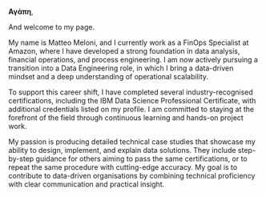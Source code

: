 **Αγάπη**,  

And welcome to my page.  

My name is Matteo Meloni, and I currently work as a FinOps Specialist at Amazon, where I have developed a strong foundation in data analysis, financial operations, and process engineering. I am now actively pursuing a transition into a Data Engineering role, in which I bring a data-driven mindset and a deep understanding of operational scalability.  

To support this career shift, I have completed several industry-recognised certifications, including the IBM Data Science Professional Certificate, with additional credentials listed on my profile. I am committed to staying at the forefront of the field through continuous learning and hands-on project work.  

My passion is producing detailed technical case studies that showcase my ability to design, implement, and explain data solutions. They include step-by-step guidance for others aiming to pass the same certifications, or to repeat the same procedure with cutting-edge accuracy. My goal is to contribute to data-driven organisations by combining technical proficiency with clear communication and practical insight.


<!--
**MatteoMel1985/MatteoMel1985** is a ✨ _special_ ✨ repository because its `README.md` (this file) appears on your GitHub profile.

Here are some ideas to get you started:

- 🔭 I’m currently working on ...
- 🌱 I’m currently learning ...
- 👯 I’m looking to collaborate on ...
- 🤔 I’m looking for help with ...
- 💬 Ask me about ...
- 📫 How to reach me: ...
- 😄 Pronouns: ...
- ⚡ Fun fact: ...
-->
